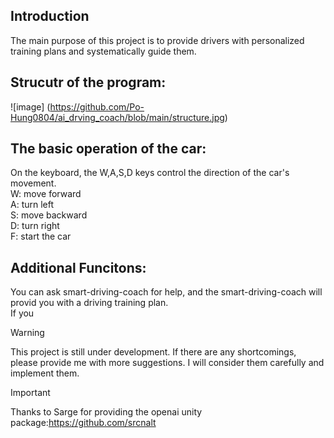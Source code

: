 ## Introduction
The main purpose of this project is to provide drivers with personalized training plans and systematically guide them.  
## Strucutr of the program:  
![image] (https://github.com/Po-Hung0804/ai_drving_coach/blob/main/structure.jpg)

## The basic operation of the car:  
On the keyboard, the W,A,S,D keys control the direction of the car's movement.  
W: move forward  
A: turn left  
S: move backward  
D: turn right  
F: start the car  
## Additional Funcitons:  
You can ask smart-driving-coach for help, and the smart-driving-coach will provid you with a driving training plan.  
If you 

>[!WARNING]
>This project is still under development. If there are any shortcomings, please provide me with more suggestions. I will consider them carefully and implement them.

>[!IMPORTANT]
>Thanks to Sarge for providing the openai unity package:https://github.com/srcnalt
